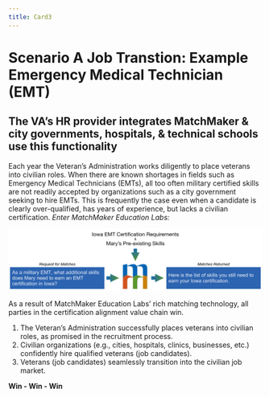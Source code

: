 ```yaml
---
title: Card3
---
```

# Scenario A Job Transtion: Example Emergency Medical Technician (EMT)
## The VA’s HR provider integrates MatchMaker & city governments, hospitals, & technical schools use this functionality


Each year the Veteran’s Administration works diligently to place veterans into civilian roles. When there are known shortages in fields such as Emergency Medical Technicians (EMTs), all too often military certified skills are not readily accepted by organizations such as a city government seeking to hire EMTs. This is frequently the case even when a candidate is clearly over-qualified, has years of experience, but lacks a civilian certification. *Enter MatchMaker Education Labs:*

![MatchMaker E M T Skills Match Diagram](/mmassets/EMT.svg)

As a result of MatchMaker Education Labs’ rich matching technology, all parties in the certification alignment value chain win.

1. The Veteran’s Administration successfully places veterans into civilian roles, as promised in the recruitment process.
2. Civilian organizations (e.g., cities, hospitals, clinics, businesses, etc.) confidently hire qualified veterans (job candidates).
3. Veterans (job candidates) seamlessly transition into the civilian job market.
<p class="text-center"><strong>Win - Win - Win</strong></p>
